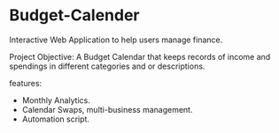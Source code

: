 # Budget-Calender
Interactive Web Application to help users manage finance.

Project Objective:
A Budget Calendar that keeps records of income and spendings in different categories and or descriptions.

features:
- Monthly Analytics.
- Calendar Swaps, multi-business management.
- Automation script. 

